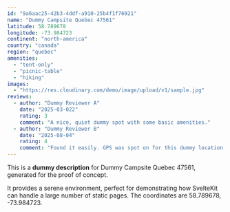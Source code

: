 ```yaml
---
id: "9a6aac25-42b3-4ddf-a910-25b4f1f76921"
name: "Dummy Campsite Quebec 47561"
latitude: 58.789678
longitude: -73.984723
continent: "north-america"
country: "canada"
region: "quebec"
amenities:
  - "tent-only"
  - "picnic-table"
  - "hiking"
images:
  - "https://res.cloudinary.com/demo/image/upload/v1/sample.jpg"
reviews:
  - author: "Dummy Reviewer A"
    date: "2025-03-022"
    rating: 3
    comment: "A nice, quiet dummy spot with some basic amenities."
  - author: "Dummy Reviewer B"
    date: "2025-08-04"
    rating: 4
    comment: "Found it easily. GPS was spot on for this dummy location."
---
```


This is a **dummy description** for Dummy Campsite Quebec 47561, generated for the proof of concept.

It provides a serene environment, perfect for demonstrating how SvelteKit can handle a large number of static pages. The coordinates are 58.789678, -73.984723.
